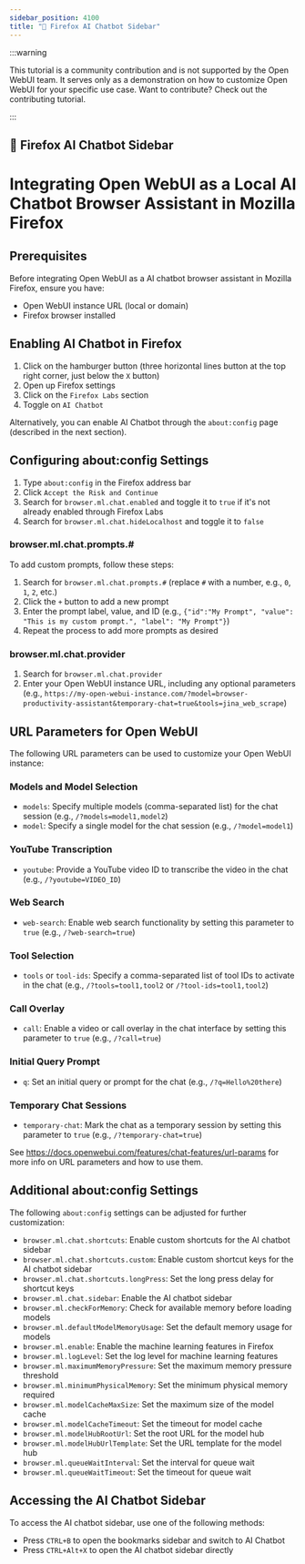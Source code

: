 ```yaml
---
sidebar_position: 4100
title: "🦊 Firefox AI Chatbot Sidebar"
---
```


:::warning

This tutorial is a community contribution and is not supported by the Open WebUI team. It serves only as a demonstration on how to customize Open WebUI for your specific use case. Want to contribute? Check out the contributing tutorial.

:::

## 🦊 Firefox AI Chatbot Sidebar

# Integrating Open WebUI as a Local AI Chatbot Browser Assistant in Mozilla Firefox

## Prerequisites

Before integrating Open WebUI as a AI chatbot browser assistant in Mozilla Firefox, ensure you have:

- Open WebUI instance URL (local or domain)
- Firefox browser installed

## Enabling AI Chatbot in Firefox

1. Click on the hamburger button (three horizontal lines button at the top right corner, just below the `X` button)
2. Open up Firefox settings
3. Click on the `Firefox Labs` section
4. Toggle on `AI Chatbot`

Alternatively, you can enable AI Chatbot through the `about:config` page (described in the next section).

## Configuring about:config Settings

1. Type `about:config` in the Firefox address bar
2. Click `Accept the Risk and Continue`
3. Search for `browser.ml.chat.enabled` and toggle it to `true` if it's not already enabled through Firefox Labs
4. Search for `browser.ml.chat.hideLocalhost` and toggle it to `false`

### browser.ml.chat.prompts.#

To add custom prompts, follow these steps:

1. Search for `browser.ml.chat.prompts.#` (replace `#` with a number, e.g., `0`, `1`, `2`, etc.)
2. Click the `+` button to add a new prompt
3. Enter the prompt label, value, and ID (e.g., `{"id":"My Prompt", "value": "This is my custom prompt.", "label": "My Prompt"}`)
4. Repeat the process to add more prompts as desired

### browser.ml.chat.provider

1. Search for `browser.ml.chat.provider`
2. Enter your Open WebUI instance URL, including any optional parameters (e.g., `https://my-open-webui-instance.com/?model=browser-productivity-assistant&temporary-chat=true&tools=jina_web_scrape`)

## URL Parameters for Open WebUI

The following URL parameters can be used to customize your Open WebUI instance:

### Models and Model Selection

- `models`: Specify multiple models (comma-separated list) for the chat session (e.g., `/?models=model1,model2`)
- `model`: Specify a single model for the chat session (e.g., `/?model=model1`)

### YouTube Transcription

- `youtube`: Provide a YouTube video ID to transcribe the video in the chat (e.g., `/?youtube=VIDEO_ID`)

### Web Search

- `web-search`: Enable web search functionality by setting this parameter to `true` (e.g., `/?web-search=true`)

### Tool Selection

- `tools` or `tool-ids`: Specify a comma-separated list of tool IDs to activate in the chat (e.g., `/?tools=tool1,tool2` or `/?tool-ids=tool1,tool2`)

### Call Overlay

- `call`: Enable a video or call overlay in the chat interface by setting this parameter to `true` (e.g., `/?call=true`)

### Initial Query Prompt

- `q`: Set an initial query or prompt for the chat (e.g., `/?q=Hello%20there`)

### Temporary Chat Sessions

- `temporary-chat`: Mark the chat as a temporary session by setting this parameter to `true` (e.g., `/?temporary-chat=true`)

See https://docs.openwebui.com/features/chat-features/url-params for more info on URL parameters and how to use them.

## Additional about:config Settings

The following `about:config` settings can be adjusted for further customization:

- `browser.ml.chat.shortcuts`: Enable custom shortcuts for the AI chatbot sidebar
- `browser.ml.chat.shortcuts.custom`: Enable custom shortcut keys for the AI chatbot sidebar
- `browser.ml.chat.shortcuts.longPress`: Set the long press delay for shortcut keys
- `browser.ml.chat.sidebar`: Enable the AI chatbot sidebar
- `browser.ml.checkForMemory`: Check for available memory before loading models
- `browser.ml.defaultModelMemoryUsage`: Set the default memory usage for models
- `browser.ml.enable`: Enable the machine learning features in Firefox
- `browser.ml.logLevel`: Set the log level for machine learning features
- `browser.ml.maximumMemoryPressure`: Set the maximum memory pressure threshold
- `browser.ml.minimumPhysicalMemory`: Set the minimum physical memory required
- `browser.ml.modelCacheMaxSize`: Set the maximum size of the model cache
- `browser.ml.modelCacheTimeout`: Set the timeout for model cache
- `browser.ml.modelHubRootUrl`: Set the root URL for the model hub
- `browser.ml.modelHubUrlTemplate`: Set the URL template for the model hub
- `browser.ml.queueWaitInterval`: Set the interval for queue wait
- `browser.ml.queueWaitTimeout`: Set the timeout for queue wait

## Accessing the AI Chatbot Sidebar

To access the AI chatbot sidebar, use one of the following methods:

- Press `CTRL+B` to open the bookmarks sidebar and switch to AI Chatbot
- Press `CTRL+Alt+X` to open the AI chatbot sidebar directly
